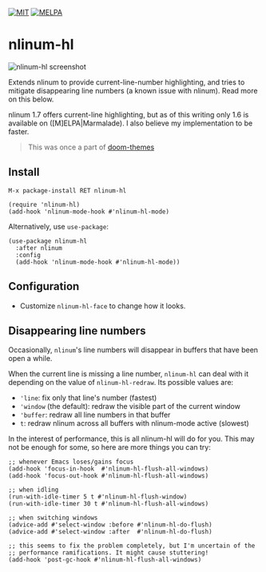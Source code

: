 [![MIT](https://img.shields.io/badge/license-MIT-green.svg)](./LICENSE)
[![MELPA](http://melpa.org/packages/solaire-mode-badge.svg)](http://melpa.org/#/solaire-mode)

# nlinum-hl

![nlinum-hl screenshot](/../screenshots/nlinum-hl.png)

Extends nlinum to provide current-line-number highlighting, and tries to
mitigate disappearing line numbers (a known issue with nlinum). Read more on
this below.

nlinum 1.7 offers current-line highlighting, but as of this writing only 1.6 is
available on ([M]ELPA|Marmalade). I also believe my implementation to be faster.

> This was once a part of [doom-themes]

## Install

`M-x package-install RET nlinum-hl`

```emacs-lisp
(require 'nlinum-hl)
(add-hook 'nlinum-mode-hook #'nlinum-hl-mode)
```

Alternatively, use `use-package`:

```emacs-lisp
(use-package nlinum-hl
  :after nlinum
  :config
  (add-hook 'nlinum-mode-hook #'nlinum-hl-mode))
```

## Configuration

+ Customize `nlinum-hl-face` to change how it looks.


## Disappearing line numbers

Occasionally, `nlinum`'s line numbers will disappear in buffers that have been
open a while.

When the current line is missing a line number, `nlinum-hl` can deal with it
depending on the value of `nlinum-hl-redraw`. Its possible values are:

+ `'line`: fix only that line's number (fastest)
+ `'window` (the default): redraw the visible part of the current window
+ `'buffer`: redraw all line numbers in that buffer
+ `t`: redraw nlinum across all buffers with nlinum-mode active (slowest)

In the interest of performance, this is all nlinum-hl will do for you. This may
not be enough for some, so here are more things you can try:

```emacs-lisp
;; whenever Emacs loses/gains focus
(add-hook 'focus-in-hook  #'nlinum-hl-flush-all-windows)
(add-hook 'focus-out-hook #'nlinum-hl-flush-all-windows)

;; when idling
(run-with-idle-timer 5 t #'nlinum-hl-flush-window)
(run-with-idle-timer 30 t #'nlinum-hl-flush-all-windows)

;; when switching windows
(advice-add #'select-window :before #'nlinum-hl-do-flush)
(advice-add #'select-window :after  #'nlinum-hl-do-flush)

;; this seems to fix the problem completely, but I'm uncertain of the
;; performance ramifications. It might cause stuttering!
(add-hook 'post-gc-hook #'nlinum-hl-flush-all-windows)
```


[doom-themes]: https://github.com/hlissner/emacs-doom-themes
